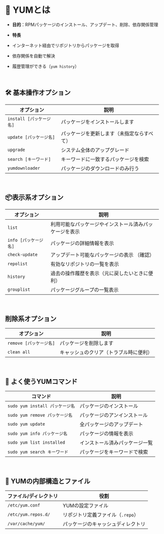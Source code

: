 
# 🍜 YUMとは

-   **目的**：RPMパッケージのインストール、アップデート、削除、依存関係管理
-   **特長**

-   インターネット経由でリポジトリからパッケージを取得
-   依存関係を自動で解決
-   履歴管理ができる（`yum history`）

<br>

##  🛠 基本操作オプション

| オプション | 説明 |
|------------|-----------------------|
| `install [パッケージ名]` | パッケージをインストールします |
| `update [パッケージ名]` | パッケージを更新します（未指定ならすべて）|
| `upgrade` | システム全体のアップグレード |
| `search [キーワード]` | キーワードに一致するパッケージを検索 |
| `yumdownloader` | パッケージのダウンロードのみ行う |

<br>

## 📦表示系オプション

| オプション | 説明 |
|------------|-----------------------|
| `list` | 利用可能なパッケージやインストール済みパッケージを表示 |
| `info [パッケージ名]` | パッケージの詳細情報を表示 |
| `check-update` | アップデート可能なパッケージの表示 （確認）|
| `repolist` | 有効なリポジトリの一覧を表示 |
| `history` | 過去の操作履歴を表示（元に戻したいときに便利）|
| `grouplist` | パッケージグループの一覧表示 |

<br>

## 削除系オプション

| オプション | 説明 |
|------------|-----------------------|
| `remove [パッケージ名]`  | パッケージを削除します |
| `clean all` | キャッシュのクリア（トラブル時に便利）|


<br>

## 🔧 よく使うYUMコマンド

| コマンド | 説明 |
|----|-------|
| `sudo yum install パッケージ名` | パッケージのインストール |
| `sudo yum remove パッケージ名` | パッケージのアンインストール |
| `sudo yum update` | 全パッケージのアップデート |
| `sudo yum info パッケージ名` | パッケージの情報を表示 |
| `sudo yum list installed` | インストール済みパッケージ一覧 |
| `sudo yum search キーワード` | パッケージをキーワードで検索 |

<br>

## 🧠 YUMの内部構造とファイル

| ファイル/ディレクトリ | 役割 |
|----------------|-----------------------|
| `/etc/yum.conf` | YUMの設定ファイル |
| `/etc/yum.repos.d/` | リポジトリ定義ファイル（`.repo`） |
| `/var/cache/yum/` | パッケージのキャッシュディレクトリ |
